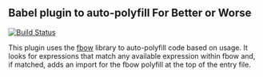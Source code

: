 ## Babel plugin to auto-polyfill For Better or Worse

[![Build Status](https://travis-ci.org/subhaze/babel-plugin-fbow.svg?branch=master)](https://travis-ci.org/subhaze/babel-plugin-fbow)

This plugin uses the [fbow](https://github.com/subhaze/fbow) library to auto-polyfill code based on usage. It looks for expressions that match any available expression within fbow and, if matched, adds an import for the fbow polyfill at the top of the entry file.
